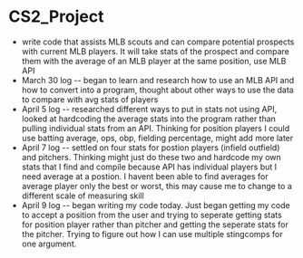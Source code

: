 # CS2_Project
- write code that assists MLB scouts and can compare potential prospects with current MLB players. It will take stats of the prospect and compare them with the average of an MLB player at the same position, use MLB API
- March 30 log -- began to learn and research how to use an MLB API and how to convert into a program, thought about other ways to use the data to compare with avg stats of players
- April 5 log -- researched different ways to put in stats not using API, looked at hardcoding the average stats into the program rather than pulling individual stats from an API. Thinking for position players I could use batting average, ops, obp, fielding percentage, might add more later
- April 7 log -- settled on four stats for postion players (infield outfield) and pitchers. Thinking might just do these two and hardcode my own stats that I find and compile because API has individual players but I need average at a postion. I havent been able to find averages for average player only the best or worst, this may cause me to change to a different scale of measuring skill
- April 9 log -- began writing my code today. Just began getting my code to accept a position from the user and trying to seperate getting stats for position player rather than pitcher and getting the seperate stats for the pitcher. Trying to figure out how I can use multiple stingcomps for one argument.

